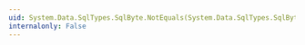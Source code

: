 ```yaml
---
uid: System.Data.SqlTypes.SqlByte.NotEquals(System.Data.SqlTypes.SqlByte,System.Data.SqlTypes.SqlByte)
internalonly: False
---
```

